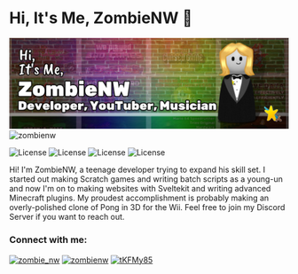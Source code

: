 # Hi, It's Me, ZombieNW 👋
<img src="banner.png">
<img src="https://komarev.com/ghpvc/?username=zombienw&label=Profile%20views&color=0e75b6&style=flat" alt="zombienw" />

![License](https://badgen.net/badge/language/Node.JS/green) ![License](https://badgen.net/badge/language/HTML-JS-CSS/orange) ![License](https://badgen.net/badge/language/Svelte/red) ![License](https://badgen.net/badge/language/Java/red)

Hi! I'm ZombieNW, a teenage developer trying to expand his skill set. I started out making Scratch games and writing batch scripts as a young-un and now I'm on to making websites with Sveltekit and writing advanced Minecraft plugins. My proudest accomplishment is probably making an overly-polished clone of Pong in 3D for the Wii. Feel free to join my Discord Server if you want to reach out.

<h3 align="left">Connect with me:</h3>
<p align="left">
<a href="https://twitter.com/zombie_nw" target="blank"><img align="center" src="https://raw.githubusercontent.com/rahuldkjain/github-profile-readme-generator/master/src/images/icons/Social/twitter.svg" alt="zombie_nw" height="30" width="40" /></a>
<a href="https://www.youtube.com/c/zombienw" target="blank"><img align="center" src="https://raw.githubusercontent.com/rahuldkjain/github-profile-readme-generator/master/src/images/icons/Social/youtube.svg" alt="zombienw" height="30" width="40" /></a>
<a href="https://discord.gg/tKFMy85" target="blank"><img align="center" src="https://raw.githubusercontent.com/rahuldkjain/github-profile-readme-generator/master/src/images/icons/Social/discord.svg" alt="tKFMy85" height="30" width="40" /></a>
</p>
